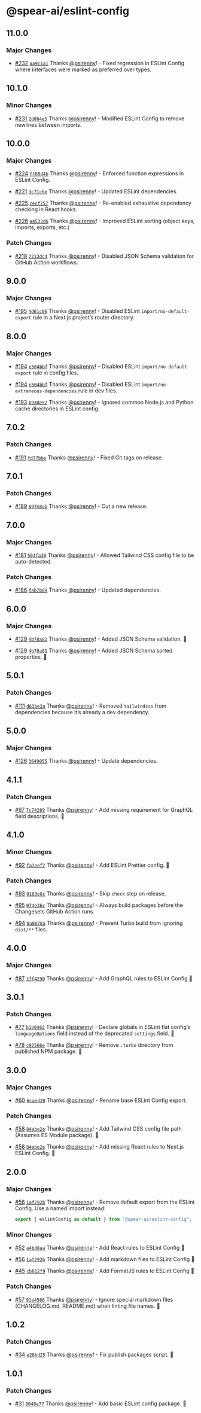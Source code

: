# @spear-ai/eslint-config

## 11.0.0

### Major Changes

- [#232](https://github.com/spear-ai/citizen/pull/232) [`aa9c1a1`](https://github.com/spear-ai/citizen/commit/aa9c1a14a6775b7af762a610c5a5c9bc2435abc7) Thanks [@psirenny](https://github.com/psirenny)! - Fixed regression in ESLint Config where interfaces were marked as preferred over types.

## 10.1.0

### Minor Changes

- [#231](https://github.com/spear-ai/citizen/pull/231) [`2d864e5`](https://github.com/spear-ai/citizen/commit/2d864e53a632139dc2c7e71397a34738dfb4fad3) Thanks [@psirenny](https://github.com/psirenny)! - Modified ESLint Config to remove newlines between imports.

## 10.0.0

### Major Changes

- [#224](https://github.com/spear-ai/citizen/pull/224) [`ff88d4b`](https://github.com/spear-ai/citizen/commit/ff88d4b29b1bd3eb7c2f65c24f77f566e8272882) Thanks [@psirenny](https://github.com/psirenny)! - Enforced function expressions in ESLint Config.

- [#221](https://github.com/spear-ai/citizen/pull/221) [`dc71c6e`](https://github.com/spear-ai/citizen/commit/dc71c6ee51ad15b435d0358842cc943d058e3273) Thanks [@psirenny](https://github.com/psirenny)! - Updated ESLint dependencies.

- [#225](https://github.com/spear-ai/citizen/pull/225) [`cecf757`](https://github.com/spear-ai/citizen/commit/cecf757c94795d8715910dd139ccabc92b701064) Thanks [@psirenny](https://github.com/psirenny)! - Re-enabled exhaustive dependency checking in React hooks.

- [#226](https://github.com/spear-ai/citizen/pull/226) [`a4533d6`](https://github.com/spear-ai/citizen/commit/a4533d67ecfa0ac1f3d0ced3b0d2888c525daf50) Thanks [@psirenny](https://github.com/psirenny)! - Improved ESLint sorting (object keys, imports, exports, etc.)

### Patch Changes

- [#218](https://github.com/spear-ai/citizen/pull/218) [`7213dc4`](https://github.com/spear-ai/citizen/commit/7213dc4250f4a2fe72034a46a5354da8053383e9) Thanks [@psirenny](https://github.com/psirenny)! - Disabled JSON Schema validation for GitHub Action workflows.

## 9.0.0

### Major Changes

- [#195](https://github.com/spear-ai/citizen/pull/195) [`4d61c06`](https://github.com/spear-ai/citizen/commit/4d61c06bc6a9a82e5165647f2a590eac072a615c) Thanks [@psirenny](https://github.com/psirenny)! - Disabled ESLint `import/no-default-export` rule in a Next.js project’s router directory.

## 8.0.0

### Major Changes

- [#194](https://github.com/spear-ai/citizen/pull/194) [`e504bbf`](https://github.com/spear-ai/citizen/commit/e504bbfdac089e746667b546adb7b6ef379d48e9) Thanks [@psirenny](https://github.com/psirenny)! - Disabled ESLint `import/no-default-export` rule in config files.

- [#194](https://github.com/spear-ai/citizen/pull/194) [`e504bbf`](https://github.com/spear-ai/citizen/commit/e504bbfdac089e746667b546adb7b6ef379d48e9) Thanks [@psirenny](https://github.com/psirenny)! - Disabled ESLint `import/no-extraneous-dependencies` rule in dev files.

- [#193](https://github.com/spear-ai/citizen/pull/193) [`b938e52`](https://github.com/spear-ai/citizen/commit/b938e52e718bfaa7b852bd3838b3f5bdc27865d4) Thanks [@psirenny](https://github.com/psirenny)! - Ignored common Node.js and Python cache directories in ESLint config.

## 7.0.2

### Patch Changes

- [#191](https://github.com/spear-ai/citizen/pull/191) [`fd77bbe`](https://github.com/spear-ai/citizen/commit/fd77bbeb08fd981e36368fa1de55ea92b93ed880) Thanks [@psirenny](https://github.com/psirenny)! - Fixed Git tags on release.

## 7.0.1

### Patch Changes

- [#189](https://github.com/spear-ai/citizen/pull/189) [`897e8eb`](https://github.com/spear-ai/citizen/commit/897e8ebb48b9651457aee5606bffbf8799397d24) Thanks [@psirenny](https://github.com/psirenny)! - Cut a new release.

## 7.0.0

### Major Changes

- [#181](https://github.com/spear-ai/citizen/pull/181) [`504fa30`](https://github.com/spear-ai/citizen/commit/504fa3045a4d78322b5b97a69a4a18bf4cc2928b) Thanks [@psirenny](https://github.com/psirenny)! - Allowed Tailwind CSS config file to be auto-detected.

### Patch Changes

- [#186](https://github.com/spear-ai/citizen/pull/186) [`fab7b89`](https://github.com/spear-ai/citizen/commit/fab7b895fe2ee781fb62c80f168be5fca17e7ec0) Thanks [@psirenny](https://github.com/psirenny)! - Updated dependencies.

## 6.0.0

### Major Changes

- [#129](https://github.com/spear-ai/citizen/pull/129) [`4b78a81`](https://github.com/spear-ai/citizen/commit/4b78a81e2c8814cedd990685568b0a1531e846f1) Thanks [@psirenny](https://github.com/psirenny)! - Added JSON Schema validation. 🎉

- [#129](https://github.com/spear-ai/citizen/pull/129) [`4b78a81`](https://github.com/spear-ai/citizen/commit/4b78a81e2c8814cedd990685568b0a1531e846f1) Thanks [@psirenny](https://github.com/psirenny)! - Added JSON Schema sorted properties. 🎉

## 5.0.1

### Patch Changes

- [#111](https://github.com/spear-ai/citizen/pull/111) [`d63be3a`](https://github.com/spear-ai/citizen/commit/d63be3a5ebbffcf61332546560370a6199444439) Thanks [@psirenny](https://github.com/psirenny)! - Removed `tailwindcss` from dependencies because it’s already a dev dependency.

## 5.0.0

### Major Changes

- [#126](https://github.com/spear-ai/citizen/pull/126) [`3649055`](https://github.com/spear-ai/citizen/commit/3649055e97e0dfef30036e14f93f1d9868b5a1f2) Thanks [@psirenny](https://github.com/psirenny)! - Update dependencies.

## 4.1.1

### Patch Changes

- [#97](https://github.com/spear-ai/citizen/pull/97) [`7c74289`](https://github.com/spear-ai/citizen/commit/7c74289a0470c0e3b2bf775a094bccf45b2eb04e) Thanks [@psirenny](https://github.com/psirenny)! - Add missing requirement for GraphQL field descriptions. 🐛

## 4.1.0

### Minor Changes

- [#92](https://github.com/spear-ai/citizen/pull/92) [`fa7eef7`](https://github.com/spear-ai/citizen/commit/fa7eef7a46b5cb5bdf3447fd376b7edfef07e121) Thanks [@psirenny](https://github.com/psirenny)! - Add ESLint Prettier config. 🎉

### Patch Changes

- [#93](https://github.com/spear-ai/citizen/pull/93) [`0183e8c`](https://github.com/spear-ai/citizen/commit/0183e8c98c4b2f502645b4358cdf400716182ad0) Thanks [@psirenny](https://github.com/psirenny)! - Skip `check` step on release.

- [#95](https://github.com/spear-ai/citizen/pull/95) [`074e36c`](https://github.com/spear-ai/citizen/commit/074e36c44d3fe083eed6122dbe60be297feb064a) Thanks [@psirenny](https://github.com/psirenny)! - Always build packages before the Changesets GitHub Action runs.

- [#94](https://github.com/spear-ai/citizen/pull/94) [`0a8078a`](https://github.com/spear-ai/citizen/commit/0a8078aabd069d60ff475debbe8b13677e1c1c25) Thanks [@psirenny](https://github.com/psirenny)! - Prevent Turbo build from ignoring `dist/**` files.

## 4.0.0

### Major Changes

- [#87](https://github.com/spear-ai/citizen/pull/87) [`1ff4290`](https://github.com/spear-ai/citizen/commit/1ff429025003be3fe60950a612a0b78416a60f7e) Thanks [@psirenny](https://github.com/psirenny)! - Add GraphQL rules to ESLint Config 🎉

## 3.0.1

### Patch Changes

- [#77](https://github.com/spear-ai/citizen/pull/77) [`b1b0462`](https://github.com/spear-ai/citizen/commit/b1b04626932172cfbd616103055c05e1b23b0f75) Thanks [@psirenny](https://github.com/psirenny)! - Declare globals in ESLint flat config’s `languageOptions` field instead of the deprecated `settings` field. 🐛

- [#78](https://github.com/spear-ai/citizen/pull/78) [`c92566e`](https://github.com/spear-ai/citizen/commit/c92566e77ea5c3e33cb5eaff3cff78bfc7790281) Thanks [@psirenny](https://github.com/psirenny)! - Remove `.turbo` directory from published NPM package. 🐛

## 3.0.0

### Major Changes

- [#60](https://github.com/spear-ai/citizen/pull/60) [`6caed20`](https://github.com/spear-ai/citizen/commit/6caed2031d99f4e3fe68533d11f2df94c44122e6) Thanks [@psirenny](https://github.com/psirenny)! - Rename base ESLint Config export.

### Patch Changes

- [#58](https://github.com/spear-ai/citizen/pull/58) [`84abe2e`](https://github.com/spear-ai/citizen/commit/84abe2e5501d2581c2ea2d062796ce50d86a489e) Thanks [@psirenny](https://github.com/psirenny)! - Add Tailwind CSS config file path (Assumes ES Module package). 🐛

- [#58](https://github.com/spear-ai/citizen/pull/58) [`84abe2e`](https://github.com/spear-ai/citizen/commit/84abe2e5501d2581c2ea2d062796ce50d86a489e) Thanks [@psirenny](https://github.com/psirenny)! - Add missing React rules to Next.js ESLint Config. 🐛

## 2.0.0

### Major Changes

- [#56](https://github.com/spear-ai/citizen/pull/56) [`1af292b`](https://github.com/spear-ai/citizen/commit/1af292bc44a309cbb4a7c51dcb3dfb12d3695e06) Thanks [@psirenny](https://github.com/psirenny)! - Remove default export from the ESLint Config. Use a named import instead:

  ```js
  export { eslintConfig as default } from "@spear-ai/eslint-config";
  ```

### Minor Changes

- [#52](https://github.com/spear-ai/citizen/pull/52) [`a4bd8aa`](https://github.com/spear-ai/citizen/commit/a4bd8aaf50863420f37e563dd5a0191a210baf15) Thanks [@psirenny](https://github.com/psirenny)! - Add React rules to ESLint Config 🎉

- [#56](https://github.com/spear-ai/citizen/pull/56) [`1af292b`](https://github.com/spear-ai/citizen/commit/1af292bc44a309cbb4a7c51dcb3dfb12d3695e06) Thanks [@psirenny](https://github.com/psirenny)! - Add markdown files to ESLint Config 🎉

- [#45](https://github.com/spear-ai/citizen/pull/45) [`cb012f9`](https://github.com/spear-ai/citizen/commit/cb012f9b441297d3ee956846ed15ba26635ac9dd) Thanks [@psirenny](https://github.com/psirenny)! - Add FormatJS rules to ESLint Config 🎉

### Patch Changes

- [#57](https://github.com/spear-ai/citizen/pull/57) [`91e4566`](https://github.com/spear-ai/citizen/commit/91e4566cd0dc468c435904a0ac4e5f916a2344d7) Thanks [@psirenny](https://github.com/psirenny)! - Ignore special markdown files (CHANGELOG.md, README.md) when linting file names. 🐛

## 1.0.2

### Patch Changes

- [#34](https://github.com/spear-ai/citizen/pull/34) [`e28bd25`](https://github.com/spear-ai/citizen/commit/e28bd2576be0e59a3db65c712b1e2da3d5a85211) Thanks [@psirenny](https://github.com/psirenny)! - Fix publish packages script. 🐛

## 1.0.1

### Patch Changes

- [#31](https://github.com/spear-ai/citizen/pull/31) [`8048e77`](https://github.com/spear-ai/citizen/commit/8048e77e90861f3bcbbbb28dcf317aa0e8732f3b) Thanks [@psirenny](https://github.com/psirenny)! - Add basic ESLint config package. 🎉

